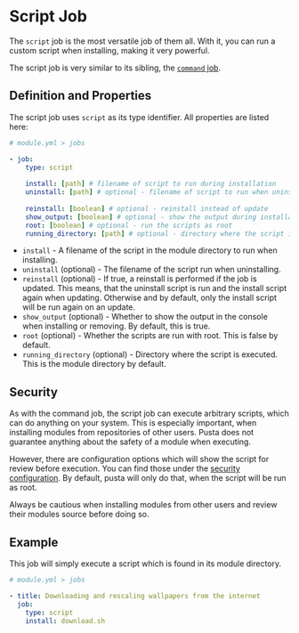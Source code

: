 # Script Job
The `script` job is the most versatile job of them all. With it, you can run a custom script when installing, making it very powerful.

The script job is very similar to its sibling, the [`command` job](command.md).

## Definition and Properties
The script job uses `script` as its type identifier. All properties are listed here:
```yml
# module.yml > jobs

- job:
    type: script
    
    install: [path] # filename of script to run during installation
    uninstall: [path] # optional - filename of script to run when uninstalling
    
    reinstall: [boolean] # optional - reinstall instead of update
    show_output: [boolean] # optional - show the output during installation
    root: [boolean] # optional - run the scripts as root
    running_directory: [path] # optional - directory where the script is run
```

- `install` - A filename of the script in the module directory to run when installing.
- `uninstall` (optional) - The filename of the script run when uninstalling.
- `reinstall` (optional) - If true, a reinstall is performed if the job is updated. This means, that the uninstall script is run and the install script again when updating. Otherwise and by default, only the install script will be run again on an update.
- `show_output` (optional) - Whether to show the output in the console when installing or removing. By default, this is true.
- `root` (optional) - Whether the scripts are run with root. This is false by default.
- `running_directory` (optional) - Directory where the script is executed. This is the module directory by default.

## Security
As with the command job, the script job can execute arbitrary scripts, which can do anything on your system. This is especially important, when installing modules from repositories of other users. Pusta does not guarantee anything about the safety of a module when executing.

However, there are configuration options which will show the script for review before execution. You can find those under the [security configuration](../../custom/config.md#security). By default, pusta will only do that, when the script will be run as root.

Always be cautious when installing modules from other users and review their modules source before doing so.

## Example
This job will simply execute a script which is found in its module directory.
```yml
# module.yml > jobs

- title: Downloading and rescaling wallpapers from the internet
  job:
    type: script
    install: download.sh
```

